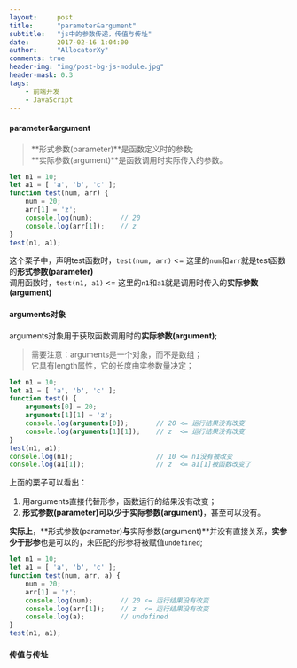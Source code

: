 ```yaml
---
layout:     post
title:      "parameter&argument"
subtitle:   "js中的参数传递，传值与传址"
date:       2017-02-16 1:04:00
author:     "AllocatorXy"
comments: true
header-img: "img/post-bg-js-module.jpg"
header-mask: 0.3
tags:
    - 前端开发
    - JavaScript
---
```


#### parameter&argument
>**形式参数(parameter)**是函数定义时的参数;<br />
>**实际参数(argument)**是函数调用时实际传入的参数。

```javascript
let n1 = 10;
let a1 = [ 'a', 'b', 'c' ];
function test(num, arr) {
    num = 20;
    arr[1] = 'z';
    console.log(num);       // 20
    console.log(arr[1]);    // z
}
test(n1, a1);
```

这个栗子中，声明test函数时，`test(num, arr)` <= 这里的`num`和`arr`就是test函数的**形式参数(parameter)**<br />
调用函数时，`test(n1, a1)` <= 这里的`n1`和`a1`就是调用时传入的**实际参数(argument)**

#### arguments对象
arguments对象用于获取函数调用时的**实际参数(argument)**;

>需要注意：arguments是一个对象，而不是数组；<br />
>它具有length属性，它的长度由实参数量决定；

```javascript
let n1 = 10;
let a1 = [ 'a', 'b', 'c' ];
function test() {
    arguments[0] = 20;
    arguments[1][1] = 'z';
    console.log(arguments[0]);       // 20 <= 运行结果没有改变
    console.log(arguments[1][1]);    // z  <= 运行结果没有改变
}
test(n1, a1);
console.log(n1);                     // 10 <= n1没有被改变
console.log(a1[1]);                  // z  <= a1[1]被函数改变了
```
上面的栗子可以看出：<br />
1. 用arguments直接代替形参，函数运行的结果没有改变；<br />
2. **形式参数(parameter)**可以少于**实际参数(argument)**，甚至可以没有。

**实际上**，**形式参数(parameter)**与**实际参数(argument)**并没有直接关系，**实参少于形参**也是可以的，未匹配的形参将被赋值`undefined`;

```javascript
let n1 = 10;
let a1 = [ 'a', 'b', 'c' ];
function test(num, arr, a) {
    num = 20;
    arr[1] = 'z';
    console.log(num);       // 20 <= 运行结果没有改变
    console.log(arr[1]);    // z  <= 运行结果没有改变
    console.log(a);         // undefined
}
test(n1, a1);
```

#### 传值与传址
